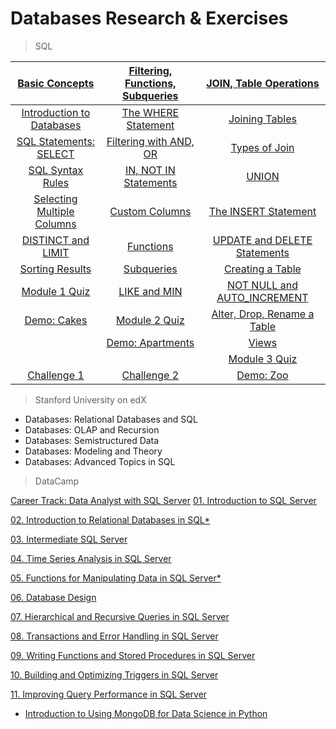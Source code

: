 # Databases Research & Exercises

> SQL

|[Basic Concepts](/sql)        |[Filtering, Functions, Subqueries](/sql)|[JOIN, Table Operations](/sql)|
|:----------------------------:|:--------------------------------------:|:----------------------------:|
|[Introduction to Databases](/sql/introduction-to-databases.sql) |[The WHERE Statement]()             |[Joining Tables]()                |
|[SQL Statements: SELECT](/sql/sql-statements-SELECT.sql)    |[Filtering with AND, OR]()          |[Types of Join]()                 |
|[SQL Syntax Rules](/sql-syntax-rules.sql)          |[IN, NOT IN Statements]()           |[UNION]()                         |
|[Selecting Multiple Columns](/sql/selecting-multiple-columns.sql)   |[Custom Columns]()                  |[The INSERT Statement]()          |
|[DISTINCT and LIMIT](/sql/DISTINCT-and-LIMIT.sql)        |[Functions]()                       |[UPDATE and DELETE Statements]()  |
|[Sorting Results](/sql/sorting-results.sql)           |[Subqueries]()                      |[Creating a Table]()              |
|[Module 1 Quiz](/sql/module-1-quiz.sql)             |[LIKE and MIN]()                    |[NOT NULL and AUTO_INCREMENT]()   |
|[Demo: Cakes](/sql/demo-cakes.sql)               |[Module 2 Quiz]()                   |[Alter, Drop, Rename a Table]()   |
|                              |[Demo: Apartments]()                |[Views]()                         |
|                              |                                    |[Module 3 Quiz]()                 |
|[Challenge 1]()               |[Challenge 2]()                     |[Demo: Zoo]()                     |


> Stanford University on edX
 - Databases: Relational Databases and SQL
 - Databases: OLAP and Recursion 
 - Databases: Semistructured Data
 - Databases: Modeling and Theory
 - Databases: Advanced Topics in SQL

> DataCamp

[Career Track: Data Analyst with SQL Server](/Data%20Analyst%20with%20SQL%20Server)
[01. Introduction to SQL Server](/Data%20Analyst%20with%20SQL%20Server/01.%20Introduction%20to%20SQL%20Server.sql)

[02. Introduction to Relational Databases in SQL*](/Data%20Analyst%20with%20SQL%20Server/02.%20Introduction%20to%20Relational%20Databases%20in%20SQL.sql)

[03. Intermediate SQL Server](/Data%20Analyst%20with%20SQL%20Server/03.%20Intermediate%20SQL%20Server.sql)

[04. Time Series Analysis in SQL Server](/Data%20Analyst%20with%20SQL%20Server/04.%20Time%20Series%20Analysis%20in%20SQL%20Server.sql)

[05. Functions for Manipulating Data in SQL Server*](/Data%20Analyst%20with%20SQL%20Server/05.%20Functions%20for%20Manipulating%20Data%20in%20SQL%20Server.sql)

[06. Database Design](/Data%20Analyst%20with%20SQL%20Server/06.%20Database%20Design.sql)

[07. Hierarchical and Recursive Queries in SQL Server](/Data%20Analyst%20with%20SQL%20Server/07.%20Hierarchical%20and%20Recursive%20Queries%20in%20SQL%20Server.sql)

[08. Transactions and Error Handling in SQL Server](/Data%20Analyst%20with%20SQL%20Server/08.%20Transactions%20and%20Error%20Handling%20in%20SQL%20Server.sql)

[09. Writing Functions and Stored Procedures in SQL Server](/Data%20Analyst%20with%20SQL%20Server/09.%20Writing%20Functions%20and%20Stored%20Procedures%20in%20SQL%20Server.sql)

[10. Building and Optimizing Triggers in SQL Server](/Data%20Analyst%20with%20SQL%20Server/10.%20Building%20and%20Optimizing%20Triggers%20in%20SQL%20Server.sql)

[11. Improving Query Performance in SQL Server](/Data%20Analyst%20with%20SQL%20Server/11.%20Improving%20Query%20Performance%20in%20SQL%20Server.sql)


 - [Introduction to Using MongoDB for Data Science in Python](/Introduction%20to%20Using%20MongoDB%20for%20Data%20Science%20in%20Py)
